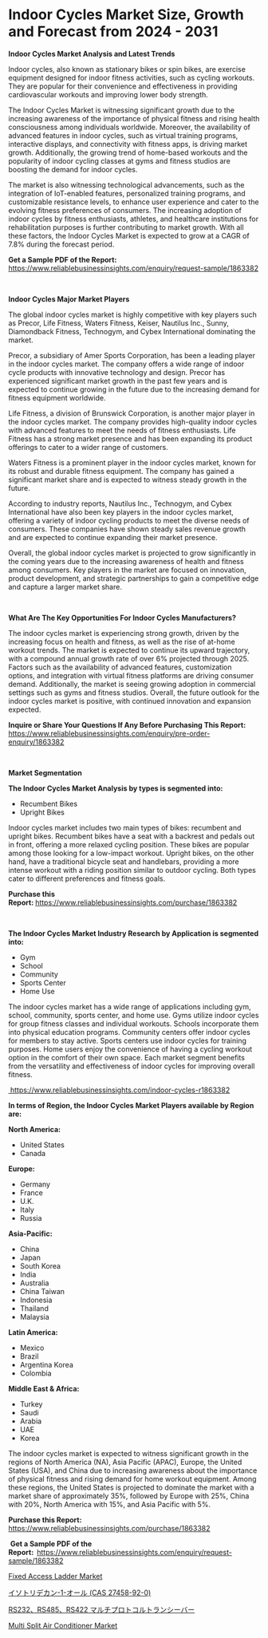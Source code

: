 <p><h1>Indoor Cycles Market Size, Growth and Forecast from 2024 - 2031</h1></p><p><strong>Indoor Cycles Market Analysis and Latest Trends</strong></p>
<p><p>Indoor cycles, also known as stationary bikes or spin bikes, are exercise equipment designed for indoor fitness activities, such as cycling workouts. They are popular for their convenience and effectiveness in providing cardiovascular workouts and improving lower body strength. </p><p>The Indoor Cycles Market is witnessing significant growth due to the increasing awareness of the importance of physical fitness and rising health consciousness among individuals worldwide. Moreover, the availability of advanced features in indoor cycles, such as virtual training programs, interactive displays, and connectivity with fitness apps, is driving market growth. Additionally, the growing trend of home-based workouts and the popularity of indoor cycling classes at gyms and fitness studios are boosting the demand for indoor cycles.</p><p>The market is also witnessing technological advancements, such as the integration of IoT-enabled features, personalized training programs, and customizable resistance levels, to enhance user experience and cater to the evolving fitness preferences of consumers. The increasing adoption of indoor cycles by fitness enthusiasts, athletes, and healthcare institutions for rehabilitation purposes is further contributing to market growth. With all these factors, the Indoor Cycles Market is expected to grow at a CAGR of 7.8% during the forecast period.</p></p>
<p><strong>Get a Sample PDF of the Report:&nbsp;</strong> <a href="https://www.reliablebusinessinsights.com/enquiry/request-sample/1863382">https://www.reliablebusinessinsights.com/enquiry/request-sample/1863382</a></p>
<p>&nbsp;</p>
<p><strong>Indoor Cycles Major Market Players</strong></p>
<p><p>The global indoor cycles market is highly competitive with key players such as Precor, Life Fitness, Waters Fitness, Keiser, Nautilus Inc., Sunny, Diamondback Fitness, Technogym, and Cybex International dominating the market. </p><p>Precor, a subsidiary of Amer Sports Corporation, has been a leading player in the indoor cycles market. The company offers a wide range of indoor cycle products with innovative technology and design. Precor has experienced significant market growth in the past few years and is expected to continue growing in the future due to the increasing demand for fitness equipment worldwide.</p><p>Life Fitness, a division of Brunswick Corporation, is another major player in the indoor cycles market. The company provides high-quality indoor cycles with advanced features to meet the needs of fitness enthusiasts. Life Fitness has a strong market presence and has been expanding its product offerings to cater to a wider range of customers.</p><p>Waters Fitness is a prominent player in the indoor cycles market, known for its robust and durable fitness equipment. The company has gained a significant market share and is expected to witness steady growth in the future.</p><p>According to industry reports, Nautilus Inc., Technogym, and Cybex International have also been key players in the indoor cycles market, offering a variety of indoor cycling products to meet the diverse needs of consumers. These companies have shown steady sales revenue growth and are expected to continue expanding their market presence.</p><p>Overall, the global indoor cycles market is projected to grow significantly in the coming years due to the increasing awareness of health and fitness among consumers. Key players in the market are focused on innovation, product development, and strategic partnerships to gain a competitive edge and capture a larger market share.</p></p>
<p>&nbsp;</p>
<p><strong>What Are The Key Opportunities For Indoor Cycles Manufacturers?</strong></p>
<p><p>The indoor cycles market is experiencing strong growth, driven by the increasing focus on health and fitness, as well as the rise of at-home workout trends. The market is expected to continue its upward trajectory, with a compound annual growth rate of over 6% projected through 2025. Factors such as the availability of advanced features, customization options, and integration with virtual fitness platforms are driving consumer demand. Additionally, the market is seeing growing adoption in commercial settings such as gyms and fitness studios. Overall, the future outlook for the indoor cycles market is positive, with continued innovation and expansion expected.</p></p>
<p><strong>Inquire or Share Your Questions If Any Before Purchasing This Report:</strong> <a href="https://www.reliablebusinessinsights.com/enquiry/pre-order-enquiry/1863382">https://www.reliablebusinessinsights.com/enquiry/pre-order-enquiry/1863382</a></p>
<p>&nbsp;</p>
<p><strong>Market Segmentation</strong></p>
<p><strong>The Indoor Cycles Market Analysis by types is segmented into:</strong></p>
<p><ul><li>Recumbent Bikes</li><li>Upright Bikes</li></ul></p>
<p><p>Indoor cycles market includes two main types of bikes: recumbent and upright bikes. Recumbent bikes have a seat with a backrest and pedals out in front, offering a more relaxed cycling position. These bikes are popular among those looking for a low-impact workout. Upright bikes, on the other hand, have a traditional bicycle seat and handlebars, providing a more intense workout with a riding position similar to outdoor cycling. Both types cater to different preferences and fitness goals.</p></p>
<p><strong>Purchase this Report:&nbsp;</strong><a href="https://www.reliablebusinessinsights.com/purchase/1863382">https://www.reliablebusinessinsights.com/purchase/1863382</a></p>
<p>&nbsp;</p>
<p><strong>The Indoor Cycles Market Industry Research by Application is segmented into:</strong></p>
<p><ul><li>Gym</li><li>School</li><li>Community</li><li>Sports Center</li><li>Home Use</li></ul></p>
<p><p>The indoor cycles market has a wide range of applications including gym, school, community, sports center, and home use. Gyms utilize indoor cycles for group fitness classes and individual workouts. Schools incorporate them into physical education programs. Community centers offer indoor cycles for members to stay active. Sports centers use indoor cycles for training purposes. Home users enjoy the convenience of having a cycling workout option in the comfort of their own space. Each market segment benefits from the versatility and effectiveness of indoor cycles for improving overall fitness.</p></p>
<p><a href="https://www.reliablebusinessinsights.com/indoor-cycles-r1863382">&nbsp;https://www.reliablebusinessinsights.com/indoor-cycles-r1863382</a></p>
<p><strong>In terms of Region, the Indoor Cycles Market Players available by Region are:</strong></p>
<p>
    <p> <strong> North America: </strong>
        <ul>
            <li>United States</li>
            <li>Canada</li>
        </ul>
        </p> 
    <p> <strong> Europe: </strong>
        <ul>
            <li>Germany</li>
            <li>France</li>
            <li>U.K.</li>
            <li>Italy</li>
            <li>Russia</li>
        </ul>
        </p> 
    <p> <strong> Asia-Pacific: </strong>
        <ul>
            <li>China</li>
            <li>Japan</li>
            <li>South Korea</li>
            <li>India</li>
            <li>Australia</li>
            <li>China Taiwan</li>
            <li>Indonesia</li>
            <li>Thailand</li>
            <li>Malaysia</li>
        </ul>
        </p> 
    <p> <strong> Latin America: </strong>
        <ul>
            <li>Mexico</li>
            <li>Brazil</li>
            <li>Argentina Korea</li>
            <li>Colombia</li>
        </ul>
        </p> 
    <p> <strong> Middle East & Africa: </strong>
        <ul>
            <li>Turkey</li>
            <li>Saudi</li>
            <li>Arabia</li>
            <li>UAE</li>
            <li>Korea</li>
        </ul>
    </p>
    </p>
<p><p>The indoor cycles market is expected to witness significant growth in the regions of North America (NA), Asia Pacific (APAC), Europe, the United States (USA), and China due to increasing awareness about the importance of physical fitness and rising demand for home workout equipment. Among these regions, the United States is projected to dominate the market with a market share of approximately 35%, followed by Europe with 25%, China with 20%, North America with 15%, and Asia Pacific with 5%.</p></p>
<p><strong>Purchase this Report: </strong><a href="https://www.reliablebusinessinsights.com/purchase/1863382">https://www.reliablebusinessinsights.com/purchase/1863382</a></p>
<p>&nbsp;<strong>Get a Sample PDF of the Report:&nbsp;&nbsp;</strong><a href="https://www.reliablebusinessinsights.com/enquiry/request-sample/1863382">https://www.reliablebusinessinsights.com/enquiry/request-sample/1863382</a></p>
<p><strong></strong></p>
<p><p><a href="https://github.com/pjcfca/Market-Research-Report-List-3/blob/main/fixed-access-ladder-market.md">Fixed Access Ladder Market</a></p><p><a href="https://medium.com/@mohabbatsakidar/%E3%82%A4%E3%82%BD%E3%83%88%E3%83%AA%E3%83%87%E3%82%AB%E3%83%B3-1-%E3%82%AA%E3%83%BC%E3%83%AB-cas-27458-92-0-%E3%81%AE%E5%B8%82%E5%A0%B4%E4%BA%88%E6%B8%AC-%E5%B8%82%E5%A0%B4%E3%83%88%E3%83%AC%E3%83%B3%E3%83%89-%E3%81%9D%E3%81%97%E3%81%A6%E5%BD%B1%E9%9F%BF%E5%88%86%E6%9E%90-2024%E5%B9%B4%E3%81%8B%E3%82%892031%E5%B9%B4%E3%81%BE%E3%81%A7-d217b35e5df3">イソトリデカン-1-オール (CAS 27458-92-0)</a></p><p><a href="https://github.com/BrionnaBoyle/Market-Research-Report-List-1/blob/main/9511921157279.md">RS232、RS485、RS422 マルチプロトコルトランシーバー</a></p><p><a href="https://github.com/johnbach50/Market-Research-Report-List-4/blob/main/multi-split-air-conditioner-market.md">Multi Split Air Conditioner Market</a></p></p>